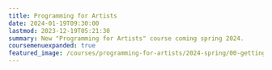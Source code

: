 ```yaml
---
title: Programming for Artists
date: 2024-01-19T09:30:00
lastmod: 2023-12-19T05:21:30
summary: New "Programming for Artists" course coming spring 2024.
coursemenuexpanded: true
featured_image: /courses/programming-for-artists/2024-spring/00-getting-started/2024-programming-for-artists-course-image.jpg
---
```

